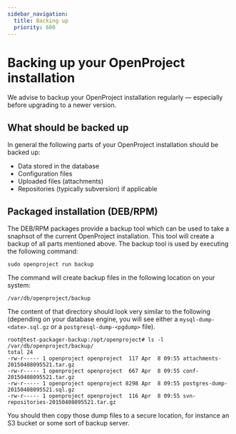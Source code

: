 ```yaml
---
sidebar_navigation:
  title: Backing up
  priority: 600
---
```


# Backing up your OpenProject installation

We advise to backup your OpenProject installation regularly — especially before upgrading to a newer version.

## What should be backed up

In general the following parts of your OpenProject installation should be backed up:

- Data stored in the database
- Configuration files
- Uploaded files (attachments)
- Repositories (typically subversion) if applicable

## Packaged installation (DEB/RPM)

The DEB/RPM packages provide a backup tool which can be used to take a snaphsot
of the current OpenProject installation. This tool will create a backup of
all parts mentioned above. The backup tool is used by executing the following
command:

```
sudo openproject run backup
```

The command will create backup files in the following location on your system:

```
/var/db/openproject/backup
```

The content of that directory should look very similar to the following (depending on your database engine, you will see either a `mysql-dump-<date>.sql.gz` or a `postgresql-dump-<pgdump>` file).

```
root@test-packager-backup:/opt/openproject# ls -l /var/db/openproject/backup/
total 24
-rw-r----- 1 openproject openproject  117 Apr  8 09:55 attachments-20150408095521.tar.gz
-rw-r----- 1 openproject openproject  667 Apr  8 09:55 conf-20150408095521.tar.gz
-rw-r----- 1 openproject openproject 8298 Apr  8 09:55 postgres-dump-20150408095521.sql.gz
-rw-r----- 1 openproject openproject  116 Apr  8 09:55 svn-repositories-20150408095521.tar.gz
```

You should then copy those dump files to a secure location, for instance an S3 bucket or some sort of backup server.
